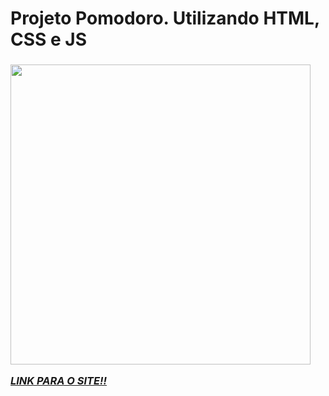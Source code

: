 <h1>Projeto Pomodoro. Utilizando HTML, CSS e JS</h1> <h3> 

<img width="480em" src ="https://i.pinimg.com/736x/eb/ab/11/ebab11a22a08b5a9dbf5dc02a5768d87.jpg">

<i><a href="https://davirrocha.github.io/pomodoro/">LINK PARA O SITE!!</a></i>
